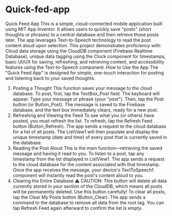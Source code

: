 # Quick-fed-app
Quick Feed App
This is a simple, cloud-connected mobile application built using MIT App Inventor. It allows users to quickly save "posts" (short thoughts or phrases) to a central database and then retrieve those posts later. The app leverages Text-to-Speech technology to read the post content aloud upon selection.
This project demonstrates proficiency with: Cloud data storage using the CloudDB component (Firebase Realtime Database), unique data tagging using the Clock component for timestamps, basic UI/UX for saving, refreshing, and retrieving content, and accessibility features using the Text-to-Speech component.
How to Use the App
The "Quick Feed App" is designed for simple, one-touch interaction for posting and listening back to your saved thoughts.
1. Posting a Thought
This function saves your message to the cloud database.
To post, first, tap the TextBox_Post field. The keyboard will appear. Type your message or phrase (your "post"). Then, tap the Post button (or Button_Post). The message is saved to the Firebase database, and the text box immediately clears, ready for a new post.
2. Refreshing and Viewing the Feed
To see what you (or others) have posted, you must refresh the list.
To refresh, tap the Refresh Feed button (Button_Refresh). The app sends a request to the cloud database for a list of all posts. The ListView1 will then populate and display the unique timestamp (date and time) of every post that is currently saved in the database.
3. Reading the Post Aloud
This is the main function—retrieving the saved message and having it read to you.
To listen to a post, tap any timestamp from the list displayed in ListView1. The app sends a request to the cloud database for the content associated with that timestamp. Once the app receives the message, your device's TextToSpeech1 component will instantly read the post's content aloud to you.
4. Clearing the Entire Database
⚠️ CAUTION: This button will delete all data currently stored in your section of the CloudDB, which means all posts will be permanently deleted. Use this button carefully!
To clear all posts, tap the Clear My Posts button (Button_Clear). The app sends a command to the database to remove all data from the root tag. You can tap Refresh Feed again afterward to confirm the list is empty.

